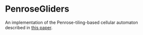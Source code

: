 # PenroseGliders

An implementation of the Penrose-tiling-based cellular automaton described in [this paper](https://www.semanticscholar.org/paper/Gliders-in-Cellular-Automata-on-Penrose-Tilings-Goucher/621cfcd0dd0a8e205855545e832cf977f11b416f).
